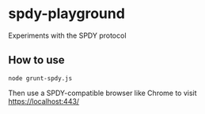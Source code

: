# spdy-playground

Experiments with the SPDY protocol

## How to use

```shell
node grunt-spdy.js
```

Then use a SPDY-compatible browser like Chrome to visit [https://localhost:443/](https://localhost:443/)
